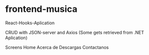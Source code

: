 # frontend-musica
 React-Hooks-Aplication
 
 CRUD with JSON-server and Axios (Some gets retrieved from .NET Aplication)
 
 Screens
 Home
 Acerca de
 Descargas
 Contactanos
 
